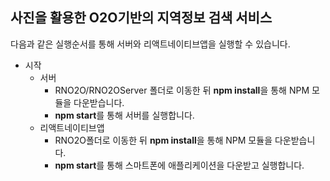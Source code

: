 ﻿## 사진을 활용한 O2O기반의 지역정보 검색 서비스

다음과 같은 실행순서를 통해 서버와 리액트네이티브앱을 실행할 수 있습니다.

* 시작
  * 서버
    * RNO2O/RNO2OServer 폴더로 이동한 뒤 **npm install**을 통해 NPM 모듈을 다운받습니다.
    * **npm start**를 통해 서버를 실행합니다.
  * 리액트네이티브앱
    * RNO2O폴더로 이동한 뒤 **npm install**을 통해 NPM 모듈을 다운받습니다.
    * **npm start**를 통해 스마트폰에 애플리케이션을 다운받고 실행합니다.

